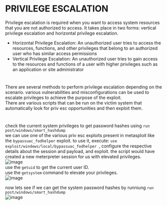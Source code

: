 # PRIVILEGE ESCALATION

Privilege escalation is required when you want to access system resources that you are not authorized to access. It takes place in two forms: vertical privilege escalation and horizontal privilege escalation. <br>
* Horizontal Privilege Escalation: An unauthorized user tries to access the resources, functions, and other privileges that belong to an authorized user who has similar access permissions
* Vertical Privilege Escalation: An unauthorized user tries to gain access to the resources and functions of a user with higher privileges such as an application or site administrator <br>
#
There are several methods to perform privilege escalation depending on the scenario. various vulnerabilities and misconfigurations can be used to escalate privileges to achieve the purpose of the exploit. <br>
There are various scripts that can be run on the victim system that automatically look for priv esc opportunities and then exploit them. <br>
#
check the current system privileges to get password hashes using ```run post/windows/smart_hashdump``` <br>
we can use one of the various priv esc exploits present in metasploit like the ```bypassuac_fodhelper``` exploit.
to use it, execute: ```use exploit/windows/local/bypassuac_fodhelper ```, configure the respective details about the session and payload, and exploit.
the script would have created a new meterpreter session for us with elevated privileges. <br>
![image](https://user-images.githubusercontent.com/56624593/149572965-1e6c1e3a-34b2-4482-950b-0f001b9f1491.png) <br>
use the ```getuid``` to get the current user ID. <br>
use the ```getsystem``` command to elevate your privileges.<br>
![image](https://user-images.githubusercontent.com/56624593/149574133-08f7f5ad-8968-44e0-947a-682863e9f99d.png)<br>

now lets see if we can get the system password hashes by runniung ```run post/windows/smart_hashdump```<br>
![image](https://user-images.githubusercontent.com/56624593/149574537-9d33e2a5-ed58-45c1-b8f9-d5ec643ef33b.png)



